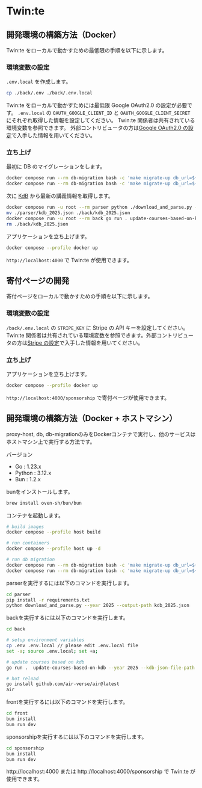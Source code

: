 # Twin:te

## 開発環境の構築方法（Docker）

Twin:te をローカルで動かすための最低限の手順を以下に示します。

### 環境変数の設定

`.env.local` を作成します。

```sh
cp ./back/.env ./back/.env.local
```

Twin:te をローカルで動かすためには最低限 Google OAuth2.0 の設定が必要です。
`.env.local` の `OAUTH_GOOGLE_CLIENT_ID` と `OAUTH_GOOGLE_CLIENT_SECRET` にそれぞれ取得した情報を設定してください。
Twin:te 関係者は共有されている環境変数を参照できます。
外部コントリビュータの方は[Google OAuth2.0 の設定](./setup-google-oauth/README.md)で入手した情報を用いてください。

### 立ち上げ

最初に DB のマイグレーションをします。

```sh
docker compose run --rm db-migration bash -c 'make migrate-up db_url=${DB_URL}'
docker compose run --rm db-migration bash -c 'make migrate-up db_url=${TEST_DB_URL}'
```

次に [KdB](https://kdb.tsukuba.ac.jp/) から最新の講義情報を取得します。

```sh
docker compose run -u root --rm parser python ./download_and_parse.py --year 2025 --output-path kdb_2025.json
mv ./parser/kdb_2025.json ./back/kdb_2025.json
docker compose run -u root --rm back go run . update-courses-based-on-kdb --year 2025 --kdb-json-file-path kdb_2025.json
rm ./back/kdb_2025.json
```

アプリケーションを立ち上げます。

```sh
docker compose --profile docker up
```

`http://localhost:4000` で Twin:te が使用できます。

## 寄付ページの開発

寄付ページをローカルで動かすための手順を以下に示します。

### 環境変数の設定

`/back/.env.local` の `STRIPE_KEY` に Stripe の API キーを設定してください。
Twin:te 関係者は共有されている環境変数を参照できます。外部コントリビュータの方は[Stripe の設定](./setup-stripe/README.md)で入手した情報を用いてください。

### 立ち上げ

アプリケーションを立ち上げます。

```sh
docker compose --profile docker up
```

`http://localhost:4000/sponsorship` で寄付ページが使用できます。

## 開発環境の構築方法（Docker + ホストマシン）

proxy-host, db, db-migrationのみをDockerコンテナで実行し、他のサービスはホストマシン上で実行する方法です。

バージョン
- Go : 1.23.x
- Python : 3.12.x
- Bun : 1.2.x

bunをインストールします。

```sh
brew install oven-sh/bun/bun
```

コンテナを起動します。

```sh
# build images
docker compose --profile host build

# run containers
docker compose --profile host up -d

# run db migration
docker compose run --rm db-migration bash -c 'make migrate-up db_url=${DB_URL}'
docker compose run --rm db-migration bash -c 'make migrate-up db_url=${TEST_DB_URL}'
```

parserを実行するには以下のコマンドを実行します。

```sh
cd parser
pip install -r requirements.txt
python download_and_parse.py --year 2025 --output-path kdb_2025.json
```

backを実行するには以下のコマンドを実行します。

```sh
cd back

# setup environment variables
cp .env .env.local // please edit .env.local file
set -a; source .env.local; set +a;

# update courses based on kdb
go run .  update-courses-based-on-kdb --year 2025 --kdb-json-file-path ../parser/kdb_2025.json

# hot reload
go install github.com/air-verse/air@latest
air
```

frontを実行するには以下のコマンドを実行します。

```sh
cd front
bun install
bun run dev
```

sponsorshipを実行するには以下のコマンドを実行します。

```sh
cd sponsorship
bun install
bun run dev
```

http://localhost:4000 または http://localhost:4000/sponsorship で Twin:te が使用できます。
